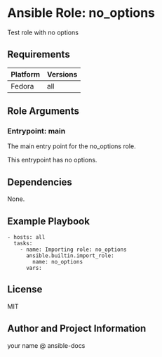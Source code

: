 <!-- BEGIN_ANSIBLE_DOCS -->

# Ansible Role: no_options

Test role with no options

## Requirements

| Platform | Versions |
| -------- | -------- |
| Fedora   | all      |

## Role Arguments

### Entrypoint: main

The main entry point for the no_options role.

This entrypoint has no options.

## Dependencies

None.

## Example Playbook

```
- hosts: all
  tasks:
    - name: Importing role: no_options
      ansible.builtin.import_role:
        name: no_options
      vars:
```

## License

MIT

## Author and Project Information

your name @ ansible-docs

<!-- END_ANSIBLE_DOCS -->
